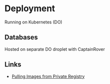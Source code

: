 # Deployment

Running on Kubernetes (DO)

## Databases

Hosted on separate DO droplet with CaptainRover

## Links

- [Pulling Images from Private Registry](https://kubernetes.io/docs/tasks/configure-pod-container/pull-image-private-registry/)
